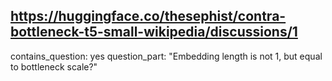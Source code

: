 ## https://huggingface.co/thesephist/contra-bottleneck-t5-small-wikipedia/discussions/1

contains_question: yes
question_part: "Embedding length is not 1, but equal to bottleneck scale?"